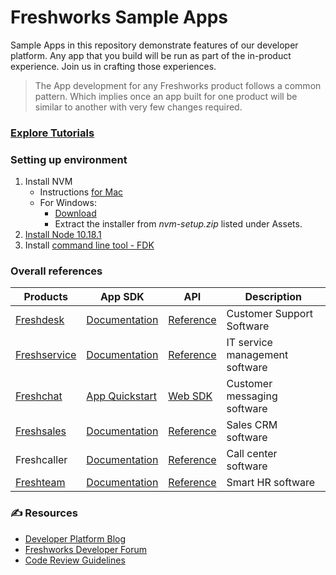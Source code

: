 # Freshworks Sample Apps

Sample Apps in this repository demonstrate features of our developer platform. Any app that you build will be run as part of the in-product experience. Join us in crafting those experiences.

>The App development for any Freshworks product follows a common pattern. Which implies once an app built for one product will be similar to another with very few changes required.

### [Explore Tutorials](https://developers.freshworks.com/tutorials/)

### Setting up environment
1. Install NVM
   - Instructions [for Mac](https://github.com/creationix/nvm#installation-and-update)
   - For Windows:
     - [Download](https://github.com/coreybutler/nvm-windows/releases)
     - Extract the installer from _nvm-setup.zip_ listed under Assets.
2. [Install Node 10.18.1](https://developers.freshdesk.com/v2/docs/quick-start/#install_nvm)
3. Install [command line tool - FDK](https://developers.freshdesk.com/v2/docs/quick-start/#install_the_cli)

### Overall references
Products| App SDK | API | Description
---------|---------|-----|-----------|
 [Freshdesk](https://github.com/freshdesk/marketplace-sample-apps/tree/master/Freshworks-Samples/Freshdesk) | [Documentation](https://developers.freshdesk.com/) | [Reference](https://developers.freshdesk.com/api/)| Customer Support Software
 [Freshservice](https://github.com/freshdesk/marketplace-sample-apps/tree/master/Freshworks-Samples/Freshservice) | [Documentation](https://developers.freshservice.com/) | [Reference](http://api.freshservice.com/v2/) | IT service management software
 [Freshchat](https://github.com/freshdesk/marketplace-sample-apps/tree/master/Freshworks-Samples/Freshchat) | [App Quickstart](https://developers.freshchat.com/v2/docs/quick-start/) | [Web SDK](https://developers.freshchat.com/web-sdk/) | Customer messaging software
 [Freshsales](https://github.com/freshdesk/marketplace-sample-apps/tree/master/Freshworks-Samples/Freshsales) | [Documentation](https://developers.freshsales.io/docs/quick-start/) | [Reference](https://www.freshsales.io/api/) | Sales CRM software
 Freshcaller | [Documentation](https://developers.freshcaller.com/docs/quick-start/) | [Reference](https://developers.freshcaller.com/api/) | Call center software
 [Freshteam](https://github.com/freshdesk/marketplace-sample-apps/tree/master/Freshworks-Samples/Freshteam) | [Documentation](https://developers.freshteam.com/docs/quick-start/) | [Reference](https://developers.freshteam.com/api/) | Smart HR software

### ✍️ Resources
- [Developer Platform Blog](https://medium.com/freshworks-developer-blog)
- [Freshworks Developer Forum](https://community.developers.freshworks.com/)
- [Code Review Guidelines](https://developers.freshdesk.com/v2/docs/code-review-guidelines/)
